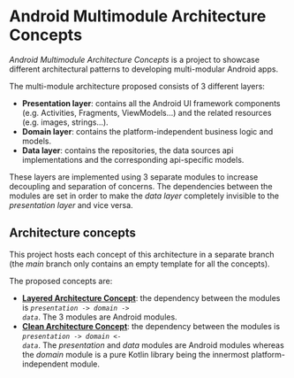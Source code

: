 # Android Multimodule Architecture Concepts

_Android Multimodule Architecture Concepts_ is a project to showcase different architectural patterns to developing multi-modular Android apps.

The multi-module architecture proposed consists of 3 different layers:
* **Presentation layer**: contains all the Android UI framework components (e.g. Activities, Fragments, ViewModels...) and the related resources (e.g. images, strings...).
* **Domain layer**: contains the platform-independent business logic and models.
* **Data layer**: contains the repositories, the data sources api implementations and the corresponding api-specific models.

These layers are implemented using 3 separate modules to increase decoupling and separation of concerns. The dependencies between the modules are set in order to make the _data layer_ completely invisible to the _presentation layer_ and vice versa.

## Architecture concepts 

This project hosts each concept of this architecture in a separate branch (the _main_ branch only contains an empty template for all the concepts). 

The proposed concepts are:
* [**Layered Architecture Concept**](https://github.com/davide-pani/android-multimodule-architecture-concepts/tree/layered-architecture-concept): the dependency between the modules is <code>_presentation_ -> _domain_ -> _data_</code>. The 3 modules are Android modules.
* [**Clean Architecture Concept**](https://github.com/davide-pani/android-multimodule-architecture-concepts/tree/clean-architecture-concept): the dependency between the modules is <code>_presentation_ -> _domain_ <- _data_</code>. The _presentation_ and _data_ modules are Android modules whereas the _domain_ module is a pure Kotlin library being the innermost platform-independent module.

